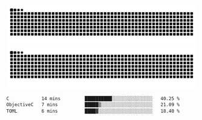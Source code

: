![Snake Animation](https://raw.githubusercontent.com/tomhea/tomhea/output/github-contribution-grid-snake-dark.svg#gh-dark-mode-only)
![Snake Animation](https://raw.githubusercontent.com/tomhea/tomhea/output/github-contribution-grid-snake.svg#gh-light-mode-only)

<p></p>

<!--START_SECTION:waka-->

```txt
C            14 mins         ██████████░░░░░░░░░░░░░░░   40.25 %
ObjectiveC   7 mins          █████▒░░░░░░░░░░░░░░░░░░░   21.09 %
TOML         6 mins          ████▓░░░░░░░░░░░░░░░░░░░░   18.40 %
```

<!--END_SECTION:waka-->
